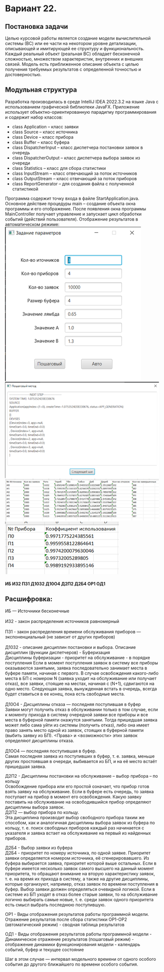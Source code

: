# Вариант 22.	

## Постановка задачи
Целью курсовой работы является создание модели вычислительной системы (ВС) или ее части на некотором уровне детализации, описывающей и имитирующей ее структуру и функциональность.
<br/>Каждый реальный объект (реальная ВС) обладает бесконечной сложностью, множеством характеристик, внутренних и внешних связей. Модель есть приближенное описание объекта с целью получения требуемых результатов с определенной точностью и достоверностью.

## Модульная структура
Разработка производилась в среде IntelliJ IDEA 2022.3.2 на языке Java с использованием графической библиотеки JavaFX.
Приложение использует объектно-ориентированную парадигму программирования и содержит набор классов:

* class Application – класс заявки
* class Source – класс источника
* class Device – класс прибора
* class Buffer – класс буфера
* class DispatcherInput – класс диспетчера постановки заявок в очередь
* class DispatcherOutput – класс диспетчера выбора заявок из очереди
* class Statistics – класс для сбора статистики
* class InputStream – класс отвечающий за поток источников
* class OutputStream – класс отвечающий за поток приборов
* class ReportGenerator – для создания файла с полученной статистикой

Программа содержит точку входа в файле StartApplication.java. Основное действие процедуры main – создание объекта окна программы и его отображение. После появления окна программы MainController получает управление и запускает цикл обработки событий (действий пользователя). Отображение результатов в автоматическом режиме:
![Screenshot](https://github.com/A192747/APS/blob/main/images/image1.png)<br/>
![Screenshot](https://github.com/A192747/APS/blob/main/images/image2.png)<br/>
![Screenshot](https://github.com/A192747/APS/blob/main/images/image3.png)<br/>
![Screenshot](https://github.com/A192747/APS/blob/main/images/image4.png)<br/>

#### ИБ ИЗ2 ПЗ1 Д10З2 Д10О4 Д2П2 Д2Б4 ОР1 ОД1

## Расшифровка:
ИБ — Источники бесконечные<br/>
<br/>ИЗ2 - закон распределения источников равномерный<br/>
<br/>ПЗ1 - закон распределения времени обслуживания приборов — экспоненциальный (не зависит от других приборов)<br/>
<br/>Д10З2 - описание дисциплин постановки и выбора. Описание дисциплин (функции диспетчеров) - Буферизация<br/>
Дисциплины буферизации - приоритет на обслуживание - в порядке поступления
Если в момент поступления заявок в систему все приборы оказываются занятыми, заявка последовательно занимает места в буфере памяти, начиная с первого. В случае освобождения какого-либо места в БП с номером N (заявка уходит на обслуживание или получает отказ), все заявки, стоящие на местах, начиная с (N+1), сдвигаются на одно место. Следующая заявка, вынужденная встать в очередь, всегда будет ставиться в ее конец, пока есть свободные места.
<br/><br/>Д10О4 - Дисциплины отказа — последняя поступившая в буфер<br/>
Заявки могут получить отказ в обслуживании только в том случае, если к моменту прихода в систему очередной заявки все приборы и все места в буферной памяти окажутся занятыми. Тогда пришедшая заявка может либо сама уйти из системы (получить отказ), либо она имеет право занять место одной из заявок, стоящих в буферной памяти (выбить заявку из БП). <Права> и <возможности> этих заявок определяют дисциплины отказа.
<br/><br/>Д1ОО4 — последняя поступившая в буфер.<br/>
Самая последняя заявка из поступивших в буфер, т. е. заявка, меньше других простоявшая в очереди, выбивается из БП, и на её место встаёт пришедшая заявка.

 
Д2П2 - Дисциплины постановки на обслуживание – выбор прибора – по кольцу<br/>
Освобождение прибора или его простой означает, что прибор готов взять заявку на обслуживание. Если в буфере есть очередь, то заявка поступает на прибор в момент его освобождения. Какую заявку поставить на обслуживание на освободившийся прибор определяют дисциплины выбора заявок.
<br/>Д2П2 — выбор прибора по кольцу.<br/>
Эта дисциплина производит выбор свободного прибора таким же способом, как и аналогичная дисциплины выбора заявок из буфера по кольцу, т. е. поиск свободных приборов каждый раз начинается с указателя и заявка встает на обслуживание на первый из найденных приборов.




Д2Б4 - Выбор заявки из буфера<br/>
Д2Б4 - приоритет по номеру источника, по одной заявке. Приоритет   заявки   определяется   номером   источника,   её сгенерировавшего. Из буфера выбирается заявка, приоритет которой выше  остальных.  Если  в  буфере  имеется  несколько  заявок  самого высшего на данный момент приоритета, то обращают внимание на вторую характеристику заявок, т. е. на время их прихода в систему, a также на другие дисциплины, которые организуют, например, отказ заявок  по  времени  поступления  в  буфер.  Выбор  заявки  должен определяться  очевидной  логикой.  Если  в  системе  из  БП  уходят  в отказ  более  старые  заявки,  то  на  обслуживание  логично  выбирать самые  новые,  т.  е.  среди  заявок  одного  приоритета  есть  смысл выбрать последнюю поступившую.

ОР1 - Виды отображения результатов работы программной модели. Отражение результатов после сбора статистики ОР1-ОР2 (автоматический режим) - сводная таблица результатов

ОД1 - Виды отображения результатов работы программной модели - Динамическое отражение результатов (пошаговый режим) - отображение динамики функционирования модели - календарь событий, буфер и текущее состояние

Шаг в этом случае — интервал модельного времени от одного особого события до другого ближайшего по времени особого события.




